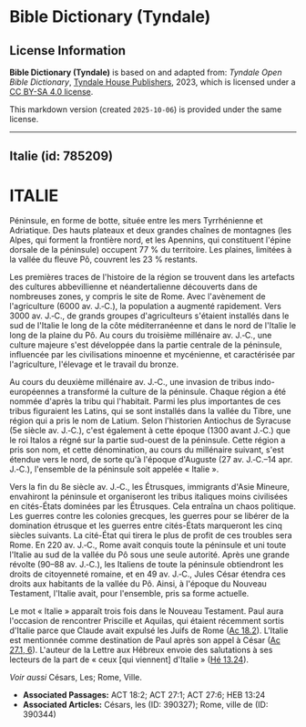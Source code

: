 # Bible Dictionary (Tyndale)

## License Information

**Bible Dictionary (Tyndale)** is based on and adapted from: _Tyndale Open Bible Dictionary_, [Tyndale House Publishers](https://tyndaleopenresources.com/), 2023, which is licensed under a [CC BY-SA 4.0 license](https://creativecommons.org/licenses/by-sa/4.0/legalcode.en).

This markdown version (created `2025-10-06`) is provided under the same license.



--------------------------------

## Italie (id: 785209)

ITALIE
======

Péninsule, en forme de botte, située entre les mers Tyrrhénienne et Adriatique. Des hauts plateaux et deux grandes chaînes de montagnes (les Alpes, qui forment la frontière nord, et les Apennins, qui constituent l'épine dorsale de la péninsule) occupent 77 % du territoire. Les plaines, limitées à la vallée du fleuve Pô, couvrent les 23 % restants.

Les premières traces de l'histoire de la région se trouvent dans les artefacts des cultures abbevillienne et néandertalienne découverts dans de nombreuses zones, y compris le site de Rome. Avec l'avènement de l'agriculture (6000 av. J.‑C.), la population a augmenté rapidement. Vers 3000 av. J.‑C., de grands groupes d'agriculteurs s'étaient installés dans le sud de l'Italie le long de la côte méditerranéenne et dans le nord de l'Italie le long de la plaine du Pô. Au cours du troisième millénaire av. J.‑C., une culture majeure s'est développée dans la partie centrale de la péninsule, influencée par les civilisations minoenne et mycénienne, et caractérisée par l'agriculture, l'élevage et le travail du bronze.

Au cours du deuxième millénaire av. J.‑C., une invasion de tribus indo\-européennes a transformé la culture de la péninsule. Chaque région a été nommée d'après la tribu qui l'habitait. Parmi les plus importantes de ces tribus figuraient les Latins, qui se sont installés dans la vallée du Tibre, une région qui a pris le nom de Latium. Selon l'historien Antiochus de Syracuse (5e siècle av. J.‑C.), c'est également à cette époque (1300 avant J.‑C.) que le roi Italos a régné sur la partie sud\-ouest de la péninsule. Cette région a pris son nom, et cette dénomination, au cours du millénaire suivant, s'est étendue vers le nord, de sorte qu'à l'époque d'Auguste (27 av. J.‑C.–14 apr. J.‑C.), l'ensemble de la péninsule soit appelée « Italie ».

Vers la fin du 8e siècle av. J.‑C., les Étrusques, immigrants d'Asie Mineure, envahiront la péninsule et organiseront les tribus italiques moins civilisées en cités\-États dominées par les Étrusques. Cela entraîna un chaos politique. Les guerres contre les colonies grecques, les guerres pour se libérer de la domination étrusque et les guerres entre cités\-États marqueront les cinq siècles suivants. La cité\-État qui tirera le plus de profit de ces troubles sera Rome. En 220 av. J.‑C., Rome avait conquis toute la péninsule et uni toute l'Italie au sud de la vallée du Pô sous une seule autorité. Après une grande révolte (90–88 av. J.‑C.), les Italiens de toute la péninsule obtiendront les droits de citoyenneté romaine, et en 49 av. J.‑C., Jules César étendra ces droits aux habitants de la vallée du Pô. Ainsi, à l'époque du Nouveau Testament, l'Italie avait, pour l'ensemble, pris sa forme actuelle.

Le mot « Italie » apparaît trois fois dans le Nouveau Testament. Paul aura l'occasion de rencontrer Priscille et Aquilas, qui étaient récemment sortis d'Italie parce que Claude avait expulsé les Juifs de Rome ([Ac 18\.2](https://ref.ly/Acts18:2)). L'Italie est mentionnée comme destination de Paul après son appel à César ([Ac 27\.1, 6](https://ref.ly/Acts27:1,Acts27:6)). L'auteur de la Lettre aux Hébreux envoie des salutations à ses lecteurs de la part de « ceux \[qui viennent] d'Italie » ([Hé 13\.24](https://ref.ly/Heb13:24)).

*Voir aussi* Césars, Les; Rome, Ville.

* **Associated Passages:** ACT 18:2; ACT 27:1; ACT 27:6; HEB 13:24
* **Associated Articles:** Césars, les (ID: 390327); Rome, ville de (ID: 390344)


